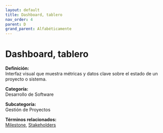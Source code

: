 ```yaml
---
layout: default
title: Dashboard, tablero
nav_order: 4
parent: D
grand_parent: Alfabéticamente
---
```


# Dashboard, tablero

**Definición:**  
Interfaz visual que muestra métricas y datos clave sobre el estado de un proyecto o sistema.

**Categoría:**  
Desarrollo de Software  

**Subcategoría:**  
Gestión de Proyectos

**Términos relacionados:**  
[Milestone](https://maleniski.github.io/diccionario-angl-tec-mx/docs/alfabeticamente/M/milestone.html), [Stakeholders](https://maleniski.github.io/diccionario-angl-tec-mx/docs/alfabeticamente/S/stakeholders.html)
